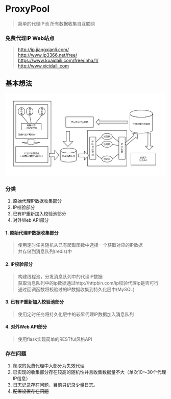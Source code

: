 # ProxyPool
> 简单的代理IP池 所有数据收集自互联网

 ### 免费代理IP Web站点
> http://ip.jiangxianli.com/  
> http://www.ip3366.net/free/  
> https://www.kuaidaili.com/free/inha/1/  
> http://www.xicidaili.com  

## 基本想法
![基本想法](doc/img/work_way.png) 

### 分类
1. 原始代理IP数据收集部分
2. IP校验部分
3. 已有IP重新加入校验池部分
4. 对外Web API部分

#### 1. 原始代理IP数据收集部分
> 使用定时任务随机从已有爬取函数中选择一个获取对应的IP数据  
> 并存储到消息队列(redis)中

#### 2. IP校验部分
> 构建线程池，分发消息队列中的代理IP数据  
> 获取消息队列中的ip数据通过http://httpbin.com/ip校验代理ip是否可行  
> 通过回调函数将校验过的IP数据收集到持久化层中(MySQL)

#### 3. 已有IP重新加入校验池部分
> 使用定时任务将持久化层中的较早代理IP数据加入消息队列

#### 4. 对外Web API部分
> 使用flask实现简单的RESTful风格API

### 存在问题
1. 爬取的免费代理中大部分为失效代理
2. 已实现的收集部分存在较高的随机性并且收集数据量不大（单次10～30个代理IP信息）
3. 日志记录存在问题，目前只记录少量日志。
4. ~~配置设置存在问题~~

